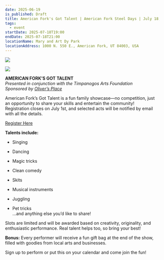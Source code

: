 ```yaml
---
date: 2025-06-19
is_published: Draft
title: American Fork's Got Talent | American Fork Steel Days | July 18, 2025
tags:
  - event
startDate: 2025-07-18T19:00
endDate: 2025-07-18T21:00
locationName: Mary and Art Dy Park
locationAddress: 1000 N. 550 E., American Fork, UT 84003, USA
---
```

![](/media/Screenshot%202025-06-19%20at%204.03.33%E2%80%AFPM.png)

![](/media/American%20Fork%20Talent%20Show%202025.jpg)

**AMERICAN FORK’S GOT TALENT**  
_Presented in conjunction with the Timpanogos Arts Foundation_  
_Sponsored by_ [_Oliver’s Place_](https://oliversplaceut.com/)

American Fork’s Got Talent is a fun family showcase—no competition, just an opportunity to share your skills and entertain the community! Registration closes on July 1st, and selected acts will be notified by email with all the details.

[Register Here](https://docs.google.com/forms/d/e/1FAIpQLSfgR0nRetGX-jEtVAoCRvAz5MkM8bmxrwXlwxanqj5FdcHhtA/viewform)

**Talents include:**

*   Singing
    
*   Dancing
    
*   Magic tricks
    
*   Clean comedy
    
*   Skits
    
*   Musical instruments
    
*   Juggling
    
*   Pet tricks  
    …and anything else you’d like to share!
    

Slots are limited and will be awarded based on creativity, originality, and enthusiastic performance. Real talent helps too, so bring your best!

**Bonus:** Every performer will receive a fun gift bag at the end of the show, filled with goodies from local arts and businesses.

Sign up to perform or put this on your calendar and come join the fun!